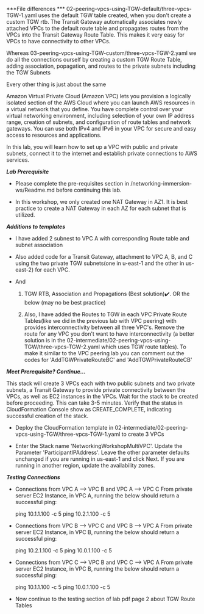 ***File differences ***
02-peering-vpcs-using-TGW-default/three-vpcs-TGW-1.yaml uses the default TGW table created, when you don't create a custom TGW rtb. The Transit Gateway automatically associates newly attached VPCs to the default route table and propagates routes from the VPCs into the Transit Gateway Route Table. This makes it very easy for VPCs to have connectivity to other VPCs. 

Whereas 03-peering-vpcs-using-TGW-custom/three-vpcs-TGW-2.yaml we do all the connections ourself by creating a custom TGW Route Table, adding association, popagation, and routes to the private subnets including the TGW Subnets

Every other thing is just about the same

<!-- VPC Fundamentals -->
Amazon Virtual Private Cloud (Amazon VPC) lets you provision a logically isolated section of the AWS Cloud where you can launch AWS resources in a virtual network that you define. You have complete control over your virtual networking environment, including selection of your own IP address range, creation of subnets, and configuration of route tables and network gateways. You can use both IPv4 and IPv6 in your VPC for secure and easy access to resources and applications.

In this lab, you will learn how to set up a VPC with public and private subnets, connect it to the internet and establish private connections to AWS services.

***Lab Prerequisite***
- Please complete the pre-requisites section in /networking-immersion-ws/Readme.md before continuing this lab.

- In this workshop, we only created one NAT Gateway in AZ1. It is best practice to create a NAT Gateway in each AZ for each subnet that is utilized.

***Additions to templates***
- I have added 2 subnest to VPC A with corresponding Route table and subnet association

- Also added code for a Transit Gateway, attachment to VPC A, B, and C using the two private TGW subnets(one in u-east-1 and the other in us-east-2) for each VPC. 

- And 

  1. TGW RTB, Association and Propagations (Best solution)✔️. OR the below (may no be best practice)

  2. Also, I have added the Routes to TGW in each VPC Private Route Tables(like we did in the previous lab with VPC peering) with provides interconnectivity between all three VPC's. Remove the route for any VPC you don't want to have interconnectivity (a better solution is in the 02-intermediate/02-peering-vpcs-using-TGW/three-vpcs-TGW-2.yaml which uses TGW route tables). To make it similar  to the VPC peering lab you can comment out the codes for 'AddTGWPrivateRouteBC' and 'AddTGWPrivateRouteCB'

***Meet Prerequisite? Continue...***

This stack will create 3 VPCs each with two public subnets and two private subnets, a Transit Gateway to provide private connectivity between the VPCs, as well as EC2 instances in the VPCs.
Wait for the stack to be created before proceeding. This can take 3-5 minutes. Verify that the status in CloudFormation Console show as CREATE_COMPLETE, indicating successful creation of the stack.

- Deploy the CloudFormation template in 02-intermediate/02-peering-vpcs-using-TGW/three-vpcs-TGW-1.yaml to create 3 VPCs

- Enter the Stack name 'NetworkingWorkshopMultiVPC'. Update the Parameter 'ParticipantIPAddress'. Leave the other parameter defaults unchanged if you are running in us-east-1 and click Next. If you are running in another region, update the availability zones.


***Testing Connections***

- Connections from VPC A --> VPC B and VPC A --> VPC C
  From private server EC2 Instance, in VPC A, running the below should return a successful ping:

    ping 10.1.1.100 -c 5 
    ping 10.2.1.100 -c 5

- Connections from VPC B --> VPC C and VPC B --> VPC A
  From private server EC2 Instance, in VPC B, running the below should return a successful ping:

    ping 10.2.1.100 -c 5
    ping 10.0.1.100 -c 5 

- Connections from VPC C --> VPC B and VPC C --> VPC A
  From private server EC2 Instance, in VPC B, running the below should return a successful ping:

    ping 10.1.1.100 -c 5
    ping 10.0.1.100 -c 5 

- Now continue to the testing section of lab pdf page 2 about TGW Route Tables